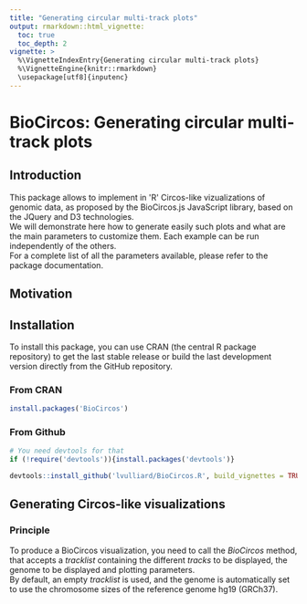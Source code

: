```yaml
---
title: "Generating circular multi-track plots"
output: rmarkdown::html_vignette:
  toc: true
  toc_depth: 2
vignette: >
  %\VignetteIndexEntry{Generating circular multi-track plots}
  %\VignetteEngine{knitr::rmarkdown}
  \usepackage[utf8]{inputenc}
---
```


# BioCircos: Generating circular multi-track plots

## Introduction

This package allows to implement in 'R' Circos-like vizualizations of genomic data, as proposed by the BioCircos.js JavaScript library, based on the JQuery and D3 technologies.  
We will demonstrate here how to generate easily such plots and what are the main parameters to customize them. Each example can be run independently of the others.  
For a complete list of all the parameters available, please refer to the package documentation.


## Motivation

## Installation

To install this package, you can use CRAN (the central R package repository) to get the last stable release or build the last development version directly from the GitHub repository.

### From CRAN


```r
install.packages('BioCircos')
```

### From Github


```r
# You need devtools for that
if (!require('devtools')){install.packages('devtools')}

devtools::install_github('lvulliard/BioCircos.R', build_vignettes = TRUE))
```


## Generating Circos-like visualizations

### Principle

To produce a BioCircos visualization, you need to call the *BioCircos* method, that accepts a *tracklist* containing the different *tracks* to be displayed, the genome to be displayed and plotting parameters.  
By default, an empty *tracklist* is used, and the genome is automatically set to use the chromosome sizes of the reference genome hg19 (GRCh37).





